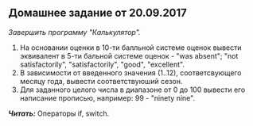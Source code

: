  ## Домашнее задание от 20.09.2017  

*Завершить программу "Калькулятор".*

1.  На основании оценки в 10-ти балльной системе оценок вывести эквивалент в 5-ти бальной системе оценок - "was absent"; "not satisfactorily", "satisfactorily", "good", "excellent".
2. В зависимости от введенного значения (1..12), соответсвующего месяцу года, вывести соответствуюший сезон.
3. Для заданного целого числа в диапазоне от 0 до 100 вывести его написание прописью, например: 99 - "ninety nine".

***Читать:*** Операторы if, switch.

